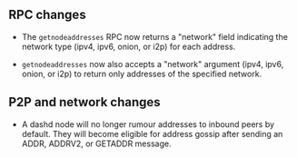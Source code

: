 RPC changes
-----------------------

- The `getnodeaddresses` RPC now returns a "network" field indicating the
  network type (ipv4, ipv6, onion, or i2p) for each address.

- `getnodeaddresses` now also accepts a "network" argument (ipv4, ipv6, onion,
  or i2p) to return only addresses of the specified network.

P2P and network changes
-----------------------

- A dashd node will no longer rumour addresses to inbound peers by default.
  They will become eligible for address gossip after sending an ADDR, ADDRV2,
  or GETADDR message.

